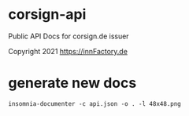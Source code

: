 # corsign-api

Public API Docs for corsign.de issuer

Copyright 2021 https://innFactory.de
# generate new docs

`insomnia-documenter -c api.json -o . -l 48x48.png  `
